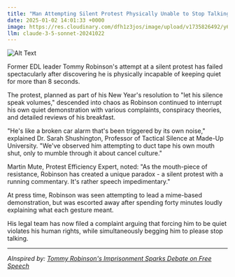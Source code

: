 ```yaml
---
title: "Man Attempting Silent Protest Physically Unable to Stop Talking"
date: 2025-01-02 14:01:33 +0000
image: https://res.cloudinary.com/dfh1z3jos/image/upload/v1735826492/y6i0pgdjbgkz9i9qjz5q.jpg
llm: claude-3-5-sonnet-20241022
---
```

![Alt Text](https://res.cloudinary.com/dfh1z3jos/image/upload/v1735826492/y6i0pgdjbgkz9i9qjz5q.jpg "A man sitting cross-legged on a busy city sidewalk, surrounded by a crowd of people who are walking by, seemingly indifferent. He has a comically exaggerated expression of concentration, with his eyes closed and brows furrowed, as he attempts to maintain silence. Brightly colored speech bubbles float around him in the air, filled with animated, swirling lines and vibrant colors, representing the words he’s unable to suppress. The scene is bathed in warm, golden afternoon light, casting long shadows and highlighting the contrast between the man's stillness and the bustling activity around him. The photographic style is candid and dynamic, capturing the humor of the situation.")

Former EDL leader Tommy Robinson's attempt at a silent protest has failed spectacularly after discovering he is physically incapable of keeping quiet for more than 8 seconds.

The protest, planned as part of his New Year's resolution to "let his silence speak volumes," descended into chaos as Robinson continued to interrupt his own quiet demonstration with various complaints, conspiracy theories, and detailed reviews of his breakfast.

"He's like a broken car alarm that's been triggered by its own noise," explained Dr. Sarah Shushington, Professor of Tactical Silence at Made-Up University. "We've observed him attempting to duct tape his own mouth shut, only to mumble through it about cancel culture."

Martin Mute, Protest Efficiency Expert, noted: "As the mouth-piece of resistance, Robinson has created a unique paradox - a silent protest with a running commentary. It's rather speech impedimentary."

At press time, Robinson was seen attempting to lead a mime-based demonstration, but was escorted away after spending forty minutes loudly explaining what each gesture meant.

His legal team has now filed a complaint arguing that forcing him to be quiet violates his human rights, while simultaneously begging him to please stop talking.

---
*AInspired by: [Tommy Robinson's Imprisonment Sparks Debate on Free Speech](https://twitter.com/search?q=Tommy%20Robinson%27s%20Imprisonment%20Sparks%20Debate%20on%20Free%20Speech)*